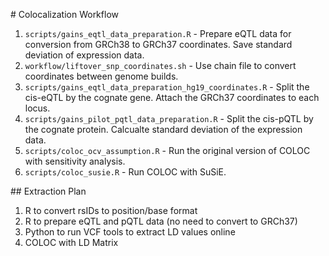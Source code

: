 # Colocalization Workflow

1. `scripts/gains_eqtl_data_preparation.R` - Prepare eQTL data for conversion from GRCh38 to GRCh37 
coordinates. Save standard deviation of expression data.
2. `workflow/liftover_snp_coordinates.sh` - Use chain file to convert coordinates between genome
builds.
3. `scripts/gains_eqtl_data_preparation_hg19_coordinates.R` - Split the cis-eQTL by the cognate 
gene. Attach the GRCh37 coordinates to each locus.
4. `scripts/gains_pilot_pqtl_data_preparation.R` - Split the cis-pQTL by the cognate protein.
Calcualte standard deviation of the expression data.
5. `scripts/coloc_ocv_assumption.R` - Run the original version of COLOC with sensitivity analysis.
6. `scripts/coloc_susie.R` - Run COLOC with SuSiE.

## Extraction Plan

1. R to convert rsIDs to position/base format
2. R to prepare eQTL and pQTL data (no need to convert to GRCh37)
3. Python to run VCF tools to extract LD values online
4. COLOC with LD Matrix